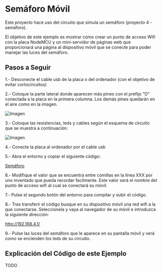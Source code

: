 # Semáforo Móvil

Este proyecto hace uso del circuito que simula un semáforo (proyecto 4 - semáforo).

El objetivo de este ejemplo es mostrar cómo crear un punto de acceso Wifi con la placa NodeMCU y un mini-servidor de páginas web que proporcionará una página al dispositivo móvil que se conecte para poder manejar las luces del semáforo.

## Pasos a Seguir

1.- Desconecte el cable usb de la placa o del ordenador (con el objetivo de evitar cortocircuitos)

2.- Coloque la parte lateral donde aparecen más pines con el prefijo "D" conectada a la placa en la primera columna. Los demás pines quedarán en el aire como en la imagen.

![Imagen](https://raw.githubusercontent.com/ysinotelodigo/TallerIoT/master/recursos%20tutoriales/baseInicial.png)

3.- Coloque las resistencias, leds y cables según el esquema de circuito que se muestra a continuación:

![Imagen](https://raw.githubusercontent.com/ysinotelodigo/TallerIoT/master/recursos%20tutoriales/semaforo.png)

4.- Conecte la placa al ordenador por el cable usb

5.- Abra el entorno y copiar el siguiente código:

[Semáforo](https://github.com/ysinotelodigo/TallerIoT/blob/master/proyecto%204%20-%20Sema%CC%81foro%20(Nivel%20Ba%CC%81sico)/semaforo/semaforo.ino)

6.- Modifique el valor que se encuentra entre comillas en la línea XXX por uno inventado que pueda recordar facilmente. Este valor será el nombre del punto de acceso wifi al cual se conectará su móvil.

7.-  Pulse el segundo botón del entorno para compilar y subir el código.

8.- Tras transferir el código busque en su dispositivo móvil una red wifi a la que conectarse. Seleccionela y vaya al navegador de su móvil e introduzca la siguiente dirección:

http://192.168.4.1/

9.- Pulse las luces del semáforo que le aparece en su pantalla móvil y verá como se encienden los leds de su circuito.

## Explicación del Código de este Ejemplo

TODO

